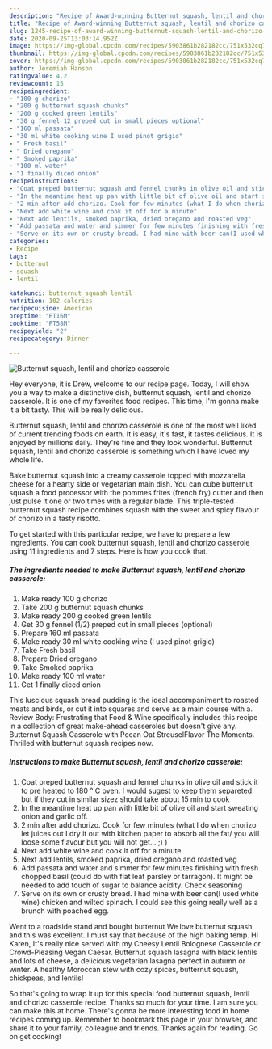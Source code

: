 ```yaml
---
description: "Recipe of Award-winning Butternut squash, lentil and chorizo casserole"
title: "Recipe of Award-winning Butternut squash, lentil and chorizo casserole"
slug: 1245-recipe-of-award-winning-butternut-squash-lentil-and-chorizo-casserole
date: 2020-09-25T13:03:14.952Z
image: https://img-global.cpcdn.com/recipes/5903861b282182cc/751x532cq70/butternut-squash-lentil-and-chorizo-casserole-recipe-main-photo.jpg
thumbnail: https://img-global.cpcdn.com/recipes/5903861b282182cc/751x532cq70/butternut-squash-lentil-and-chorizo-casserole-recipe-main-photo.jpg
cover: https://img-global.cpcdn.com/recipes/5903861b282182cc/751x532cq70/butternut-squash-lentil-and-chorizo-casserole-recipe-main-photo.jpg
author: Jeremiah Hanson
ratingvalue: 4.2
reviewcount: 15
recipeingredient:
- "100 g chorizo"
- "200 g butternut squash chunks"
- "200 g cooked green lentils"
- "30 g fennel 12 preped cut in small pieces optional"
- "160 ml passata"
- "30 ml white cooking wine I used pinot grigio"
- " Fresh basil"
- " Dried oregano"
- " Smoked paprika"
- "100 ml water"
- "1 finally diced onion"
recipeinstructions:
- "Coat preped butternut squash and fennel chunks in olive oil and stick it to pre heated to 180 ° C oven. I would sugest to keep them separeted but if they cut in similar sizez should take about 15 min to cook"
- "In the meantime heat up pan with little bit of olive oil and start sweating onion and garlic off."
- "2 min after add chorizo. Cook for few minutes (what I do when chorizo let juices out I dry it out with kitchen paper to absorb all the fat/ you will loose some flavour but you will not get... ;) )"
- "Next add white wine and cook it off for a minute"
- "Next add lentils, smoked paprika, dried oregano and roasted veg"
- "Add passata and water and simmer for few minutes finishing with fresh chopped basil (could do with flat leaf parsley or tarragon). It might be needed to add touch of sugar to balance acidity. Check seasoning"
- "Serve on its own or crusty bread. I had mine with beer can(I used white wine) chicken and wilted spinach. I could see this going really well as a brunch with poached egg."
categories:
- Recipe
tags:
- butternut
- squash
- lentil

katakunci: butternut squash lentil 
nutrition: 102 calories
recipecuisine: American
preptime: "PT16M"
cooktime: "PT58M"
recipeyield: "2"
recipecategory: Dinner

---
```



![Butternut squash, lentil and chorizo casserole](https://img-global.cpcdn.com/recipes/5903861b282182cc/751x532cq70/butternut-squash-lentil-and-chorizo-casserole-recipe-main-photo.jpg)

Hey everyone, it is Drew, welcome to our recipe page. Today, I will show you a way to make a distinctive dish, butternut squash, lentil and chorizo casserole. It is one of my favorites food recipes. This time, I'm gonna make it a bit tasty. This will be really delicious.

Butternut squash, lentil and chorizo casserole is one of the most well liked of current trending foods on earth. It is easy, it's fast, it tastes delicious. It is enjoyed by millions daily. They're fine and they look wonderful. Butternut squash, lentil and chorizo casserole is something which I have loved my whole life.

Bake butternut squash into a creamy casserole topped with mozzarella cheese for a hearty side or vegetarian main dish. You can cube butternut squash a food processor with the pommes frites (french fry) cutter and then just pulse it one or two times with a regular blade. This triple-tested butternut squash recipe combines squash with the sweet and spicy flavour of chorizo in a tasty risotto.


To get started with this particular recipe, we have to prepare a few ingredients. You can cook butternut squash, lentil and chorizo casserole using 11 ingredients and 7 steps. Here is how you cook that.

<!--inarticleads1-->

##### The ingredients needed to make Butternut squash, lentil and chorizo casserole:

1. Make ready 100 g chorizo
1. Take 200 g butternut squash chunks
1. Make ready 200 g cooked green lentils
1. Get 30 g fennel (1/2) preped cut in small pieces (optional)
1. Prepare 160 ml passata
1. Make ready 30 ml white cooking wine (I used pinot grigio)
1. Take  Fresh basil
1. Prepare  Dried oregano
1. Take  Smoked paprika
1. Make ready 100 ml water
1. Get 1 finally diced onion


This luscious squash bread pudding is the ideal accompaniment to roasted meats and birds, or cut it into squares and serve as a main course with a. Review Body: Frustrating that Food &amp; Wine specifically includes this recipe in a collection of great make-ahead casseroles but doesn&#39;t give any. Butternut Squash Casserole with Pecan Oat StreuselFlavor The Moments. Thrilled with butternut squash recipes now. 

<!--inarticleads2-->

##### Instructions to make Butternut squash, lentil and chorizo casserole:

1. Coat preped butternut squash and fennel chunks in olive oil and stick it to pre heated to 180 ° C oven. I would sugest to keep them separeted but if they cut in similar sizez should take about 15 min to cook
1. In the meantime heat up pan with little bit of olive oil and start sweating onion and garlic off.
1. 2 min after add chorizo. Cook for few minutes (what I do when chorizo let juices out I dry it out with kitchen paper to absorb all the fat/ you will loose some flavour but you will not get... ;) )
1. Next add white wine and cook it off for a minute
1. Next add lentils, smoked paprika, dried oregano and roasted veg
1. Add passata and water and simmer for few minutes finishing with fresh chopped basil (could do with flat leaf parsley or tarragon). It might be needed to add touch of sugar to balance acidity. Check seasoning
1. Serve on its own or crusty bread. I had mine with beer can(I used white wine) chicken and wilted spinach. I could see this going really well as a brunch with poached egg.


Went to a roadside stand and bought butternut We love butternut squash and this was excellent. I must say that because of the high baking temp. Hi Karen, It&#39;s really nice served with my Cheesy Lentil Bolognese Casserole or Crowd-Pleasing Vegan Caesar. Butternut squash lasagna with black lentils and lots of cheese, a delicious vegetarian lasagna perfect in autumn or winter. A healthy Moroccan stew with cozy spices, butternut squash, chickpeas, and lentils! 

So that's going to wrap it up for this special food butternut squash, lentil and chorizo casserole recipe. Thanks so much for your time. I am sure you can make this at home. There's gonna be more interesting food in home recipes coming up. Remember to bookmark this page in your browser, and share it to your family, colleague and friends. Thanks again for reading. Go on get cooking!
